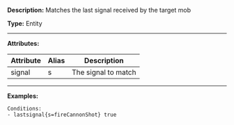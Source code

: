 **Description:** Matches the last signal received by the target mob

**Type:** Entity

---

**Attributes:**

| Attribute | Alias | Description         |
| --------- | ----- | ------------------- |
| signal    | s     | The signal to match |

---

**Examples:**

```
Conditions:
- lastsignal{s=fireCannonShot} true
```